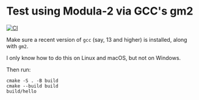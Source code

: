 # Test using Modula-2 via GCC's gm2

[![CI](https://github.com/FranklinChen/test-modula2/actions/workflows/ci.yml/badge.svg)](https://github.com/FranklinChen/test-modula2/actions/workflows/ci.yml)

Make sure a recent version of `gcc` (say, 13 and higher) is installed, along with `gm2`.

I only know how to do this on Linux and macOS, but not on Windows.

Then run:

```
cmake -S . -B build
cmake --build build
build/hello
```
